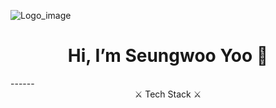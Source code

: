 ![Logo_image](https://i.ibb.co/5Khd1sn/github-logo.png)
<div align=center><h1> Hi, I’m Seungwoo Yoo  👋</h1></div>
------
<center>⚔  Tech Stack  ⚔</center>
<!--
**ryuryu10/ryuryu10** is a ✨ _special_ ✨ repository because its `README.md` (this file) appears on your GitHub profile.

Here are some ideas to get you started:

- 🔭 I’m currently working on ...
- 🌱 I’m currently learning ...
- 👯 I’m looking to collaborate on ...
- 🤔 I’m looking for help with ...
- 💬 Ask me about ...
- 📫 How to reach me: ...
- 😄 Pronouns: ...
- ⚡ Fun fact: ...
-->
